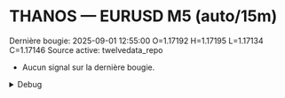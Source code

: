 # THANOS — EURUSD M5 (auto/15m)
Dernière bougie: 2025-09-01 12:55:00  O=1.17192  H=1.17195  L=1.17134  C=1.17146
Source active: twelvedata_repo

- Aucun signal sur la dernière bougie.

<details><summary>Debug</summary>

- TD_API_KEY manquant.

</details>